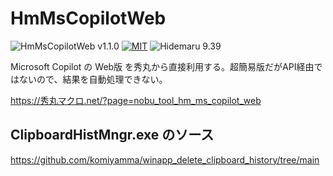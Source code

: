 # HmMsCopilotWeb

![HmMsCopilotWeb v1.1.0](https://img.shields.io/badge/HmMsCopilotWeb-v1.1.0-6479ff.svg)
[![MIT](https://img.shields.io/badge/license-MIT-blue.svg?style=flat)](LICENSE)
![Hidemaru 9.39](https://img.shields.io/badge/Hidemaru-v9.39-6479ff.svg)

Microsoft Copilot の Web版 を秀丸から直接利用する。超簡易版だがAPI経由ではないので、結果を自動処理できない。

https://秀丸マクロ.net/?page=nobu_tool_hm_ms_copilot_web

## ClipboardHistMngr.exe のソース

https://github.com/komiyamma/winapp_delete_clipboard_history/tree/main